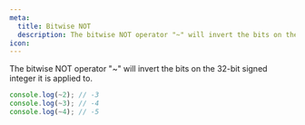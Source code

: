 ```yaml
---
meta:
  title: Bitwise NOT
  description: The bitwise NOT operator "~" will invert the bits on the 32-bit signed integer it is applied to.
icon:
---
```


The bitwise NOT operator "~" will invert the bits on the 32-bit signed
integer it is applied to.

```javascript
console.log(~2); // -3
console.log(~3); // -4
console.log(~4); // -5
```
